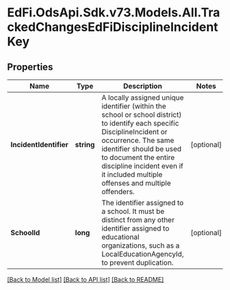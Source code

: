 # EdFi.OdsApi.Sdk.v73.Models.All.TrackedChangesEdFiDisciplineIncidentKey

## Properties

Name | Type | Description | Notes
------------ | ------------- | ------------- | -------------
**IncidentIdentifier** | **string** | A locally assigned unique identifier (within the school or school district) to identify each specific DisciplineIncident or occurrence. The same identifier should be used to document the entire discipline incident even if it included multiple offenses and multiple offenders. | [optional] 
**SchoolId** | **long** | The identifier assigned to a school. It must be distinct from any other identifier assigned to educational organizations, such as a LocalEducationAgencyId, to prevent duplication. | [optional] 

[[Back to Model list]](../../README.md#documentation-for-models) [[Back to API list]](../../README.md#documentation-for-api-endpoints) [[Back to README]](../../README.md)

